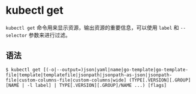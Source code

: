 # kubectl get

`kubectl get` 命令用来显示资源，输出资源的重要信息，可以使用 `label` 和 `--selector` 参数来进行过滤。

## 语法

```shell
$ kubectl get [(-o|--output=)json|yaml|name|go-template|go-template-file|template|templatefile|jsonpath|jsonpath-as-json|jsonpath-file|custom-columns-file|custom-columns|wide] (TYPE[.VERSION][.GROUP] [NAME | -l label] | TYPE[.VERSION][.GROUP]/NAME ...) [flags]
```
